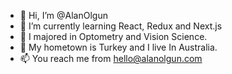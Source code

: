 
- 👋 Hi, I’m @AlanOlgun
- 🌱 I’m currently learning React, Redux and Next.js
- 🥇 I majored in Optometry and Vision Science.
- 🚅 My hometown is Turkey and I live In Australia.
- 📫 You reach me from hello@alanolgun.com

